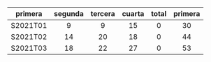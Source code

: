 |  primera  |  segunda  |  tercera  |  cuarta  |  total  |  primera  |
|:---------:|:---------:|:---------:|:--------:|:-------:|:---------:|
| S2021T01  |     9     |     9     |    15    |    0    |    30     |
| S2021T02  |    14     |    20     |    18    |    0    |    44     |
| S2021T03  |    18     |    22     |    27    |    0    |    53     |